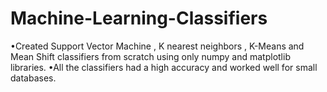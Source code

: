 # Machine-Learning-Classifiers
•Created Support Vector Machine , K nearest neighbors , K-Means and Mean Shift classifiers from scratch using only
numpy and matplotlib libraries.
•All the classifiers had a high accuracy and worked well for small databases.

